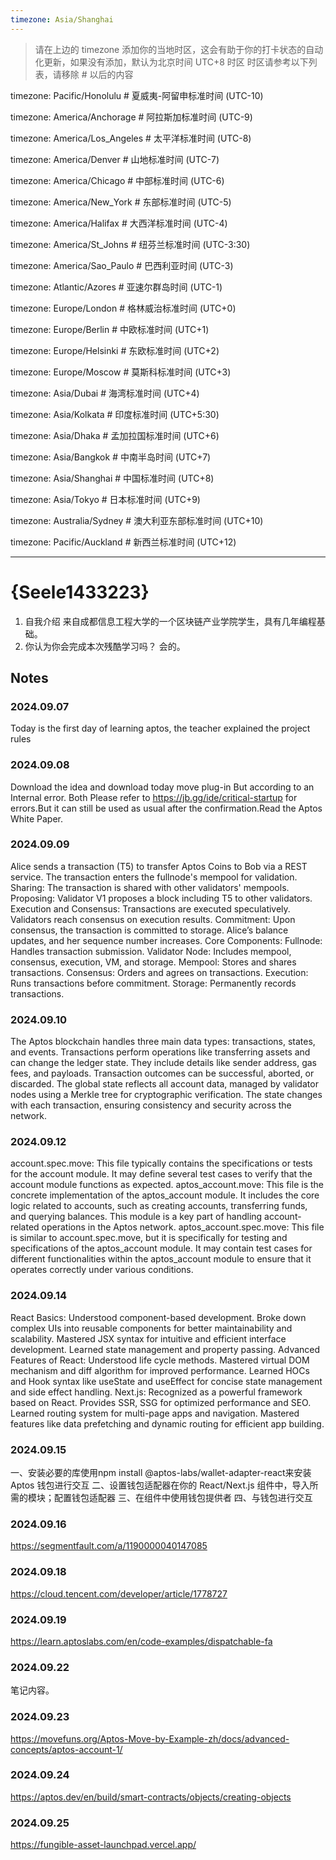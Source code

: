```yaml
---
timezone: Asia/Shanghai
---
```


> 请在上边的 timezone 添加你的当地时区，这会有助于你的打卡状态的自动化更新，如果没有添加，默认为北京时间 UTC+8 时区
> 时区请参考以下列表，请移除 # 以后的内容

timezone: Pacific/Honolulu # 夏威夷-阿留申标准时间 (UTC-10)

timezone: America/Anchorage # 阿拉斯加标准时间 (UTC-9)

timezone: America/Los_Angeles # 太平洋标准时间 (UTC-8)

timezone: America/Denver # 山地标准时间 (UTC-7)

timezone: America/Chicago # 中部标准时间 (UTC-6)

timezone: America/New_York # 东部标准时间 (UTC-5)

timezone: America/Halifax # 大西洋标准时间 (UTC-4)

timezone: America/St_Johns # 纽芬兰标准时间 (UTC-3:30)

timezone: America/Sao_Paulo # 巴西利亚时间 (UTC-3)

timezone: Atlantic/Azores # 亚速尔群岛时间 (UTC-1)

timezone: Europe/London # 格林威治标准时间 (UTC+0)

timezone: Europe/Berlin # 中欧标准时间 (UTC+1)

timezone: Europe/Helsinki # 东欧标准时间 (UTC+2)

timezone: Europe/Moscow # 莫斯科标准时间 (UTC+3)

timezone: Asia/Dubai # 海湾标准时间 (UTC+4)

timezone: Asia/Kolkata # 印度标准时间 (UTC+5:30)

timezone: Asia/Dhaka # 孟加拉国标准时间 (UTC+6)

timezone: Asia/Bangkok # 中南半岛时间 (UTC+7)

timezone: Asia/Shanghai # 中国标准时间 (UTC+8)

timezone: Asia/Tokyo # 日本标准时间 (UTC+9)

timezone: Australia/Sydney # 澳大利亚东部标准时间 (UTC+10)

timezone: Pacific/Auckland # 新西兰标准时间 (UTC+12)

---

# {Seele1433223}

1. 自我介绍 来自成都信息工程大学的一个区块链产业学院学生，具有几年编程基础。
2. 你认为你会完成本次残酷学习吗？ 会的。

## Notes

<!-- Content_START -->

### 2024.09.07
Today is the first day of learning aptos, the teacher explained the project rules
### 2024.09.08
Download the idea and download today move plug-in But according to an Internal error. Both Please refer to https://jb.gg/ide/critical-startup for errors.But it can still be used as usual after the confirmation.Read the Aptos White Paper.
### 2024.09.09
Alice sends a transaction (T5) to transfer Aptos Coins to Bob via a REST service.
The transaction enters the fullnode's mempool for validation.
Sharing:
The transaction is shared with other validators' mempools.
Proposing:
Validator V1 proposes a block including T5 to other validators.
Execution and Consensus:
Transactions are executed speculatively.
Validators reach consensus on execution results.
Commitment:
Upon consensus, the transaction is committed to storage.
Alice’s balance updates, and her sequence number increases.
Core Components:
Fullnode: Handles transaction submission.
Validator Node: Includes mempool, consensus, execution, VM, and storage.
Mempool: Stores and shares transactions.
Consensus: Orders and agrees on transactions.
Execution: Runs transactions before commitment.
Storage: Permanently records transactions.
### 2024.09.10
The Aptos blockchain handles three main data types: transactions, states, and events. 
Transactions perform operations like transferring assets and can change the ledger state.
They include details like sender address, gas fees, and payloads.
Transaction outcomes can be successful, aborted, or discarded. 
The global state reflects all account data, managed by validator nodes using a Merkle tree for cryptographic verification.
The state changes with each transaction, ensuring consistency and security across the network.
### 2024.09.12
account.spec.move:
This file typically contains the specifications or tests for the account module. 
It may define several test cases to verify that the account module functions as expected.
aptos_account.move:
This file is the concrete implementation of the aptos_account module. It includes the core logic related to accounts, such as creating accounts, transferring funds, and querying balances. This module is a key part of handling account-related operations in the Aptos network.
aptos_account.spec.move:
This file is similar to account.spec.move, but it is specifically for testing and specifications of the aptos_account module. It may contain test cases for different functionalities within the aptos_account module to ensure that it operates correctly under various conditions.
### 2024.09.14
React Basics: Understood component-based development. Broke down complex UIs into reusable components for better maintainability and scalability. Mastered JSX syntax for intuitive and efficient interface development. Learned state management and property passing.
Advanced Features of React: Understood life cycle methods. Mastered virtual DOM mechanism and diff algorithm for improved performance. Learned HOCs and Hook syntax like useState and useEffect for concise state management and side effect handling.
Next.js: Recognized as a powerful framework based on React. Provides SSR, SSG for optimized performance and SEO. Learned routing system for multi-page apps and navigation. Mastered features like data prefetching and dynamic routing for efficient app building.
### 2024.09.15
一、安装必要的库使用npm install @aptos-labs/wallet-adapter-react来安装 Aptos 钱包进行交互
二、设置钱包适配器在你的 React/Next.js 组件中，导入所需的模块；配置钱包适配器
三、在组件中使用钱包提供者 四、与钱包进行交互
### 2024.09.16
https://segmentfault.com/a/1190000040147085
### 2024.09.18
https://cloud.tencent.com/developer/article/1778727
### 2024.09.19
https://learn.aptoslabs.com/en/code-examples/dispatchable-fa
### 2024.09.22
笔记内容。
### 2024.09.23
https://movefuns.org/Aptos-Move-by-Example-zh/docs/advanced-concepts/aptos-account-1/
### 2024.09.24
https://aptos.dev/en/build/smart-contracts/objects/creating-objects
### 2024.09.25
https://fungible-asset-launchpad.vercel.app/
<!-- Content_END -->
